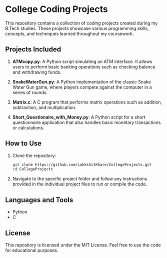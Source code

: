 # College Coding Projects

This repository contains a collection of coding projects created during my B.Tech studies. These projects showcase various programming skills, concepts, and techniques learned throughout my coursework.

## Projects Included

1. **ATMcopy.py**: A Python script simulating an ATM interface. It allows users to perform basic banking operations such as checking balance and withdrawing funds.

2. **SnakeWaterGun.py**: A Python implementation of the classic Snake Water Gun game, where players compete against the computer in a series of rounds.

3. **Matrix.c**: A C program that performs matrix operations such as addition, subtraction, and multiplication.

4. **Short_Questionaire_with_Money.py**: A Python script for a short questionnaire application that also handles basic monetary transactions or calculations.

## How to Use

1. Clone the repository:

    ```bash
    git clone https://github.com/LakkshitKhare/CollegeProjects.git
    cd CollegeProjects
    ```

2. Navigate to the specific project folder and follow any instructions provided in the individual project files to run or compile the code.

## Languages and Tools

- Python
- C

## License

This repository is licensed under the MIT License. Feel free to use the code for educational purposes.
